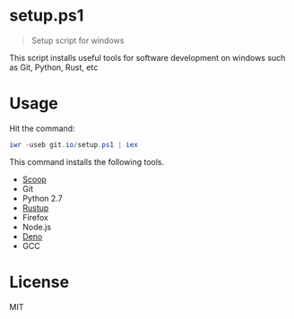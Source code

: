 # setup.ps1

> Setup script for windows

This script installs useful tools for software development on windows such as Git, Python, Rust, etc

# Usage

Hit the command:

```ps1
iwr -useb git.io/setup.ps1 | iex
```

This command installs the following tools.

- [Scoop](https://scoop.sh/)
- Git
- Python 2.7
- [Rustup](https://rustup.rs/)
- Firefox
- Node.js
- [Deno](https://deno.land)
- GCC

# License

MIT
